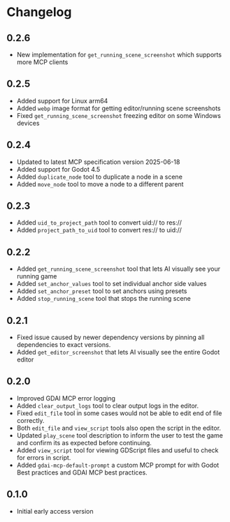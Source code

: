 # Changelog

## 0.2.6

- New implementation for `get_running_scene_screenshot` which supports more MCP clients

## 0.2.5

- Added support for Linux arm64
- Added `webp` image format for getting editor/running scene screenshots
- Fixed `get_running_scene_screenshot` freezing editor on some Windows devices

## 0.2.4

- Updated to latest MCP specification version 2025-06-18
- Added support for Godot 4.5
- Added `duplicate_node` tool to duplicate a node in a scene
- Added `move_node` tool to move a node to a different parent

## 0.2.3

- Added `uid_to_project_path` tool to convert uid:// to res://
- Added `project_path_to_uid` tool to convert res:// to uid://

## 0.2.2

- Added `get_running_scene_screenshot` tool that lets AI visually see your running game
- Added `set_anchor_values` tool to set individual anchor side values
- Added `set_anchor_preset` tool to set anchors using presets
- Added `stop_running_scene` tool that stops the running scene

## 0.2.1

- Fixed issue caused by newer dependency versions by pinning all dependencies to exact versions.
- Added `get_editor_screenshot` that lets AI visually see the entire Godot editor

## 0.2.0

- Improved GDAI MCP error logging
- Added `clear_output_logs` tool to clear output logs in the editor.
- Fixed `edit_file` tool in some cases would not be able to edit end of file correctly.
- Both `edit_file` and `view_script` tools also open the script in the editor.
- Updated `play_scene` tool description to inform the user to test the game and confirm its as expected before continuing.
- Added `view_script` tool for viewing GDScript files and useful to check for errors in script.
- Added `gdai-mcp-default-prompt` a custom MCP prompt for with Godot Best practices and GDAI MCP best practices.


## 0.1.0

- Initial early access version
